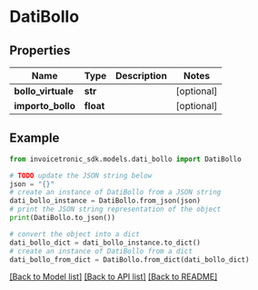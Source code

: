 # DatiBollo


## Properties

Name | Type | Description | Notes
------------ | ------------- | ------------- | -------------
**bollo_virtuale** | **str** |  | [optional] 
**importo_bollo** | **float** |  | [optional] 

## Example

```python
from invoicetronic_sdk.models.dati_bollo import DatiBollo

# TODO update the JSON string below
json = "{}"
# create an instance of DatiBollo from a JSON string
dati_bollo_instance = DatiBollo.from_json(json)
# print the JSON string representation of the object
print(DatiBollo.to_json())

# convert the object into a dict
dati_bollo_dict = dati_bollo_instance.to_dict()
# create an instance of DatiBollo from a dict
dati_bollo_from_dict = DatiBollo.from_dict(dati_bollo_dict)
```
[[Back to Model list]](../README.md#documentation-for-models) [[Back to API list]](../README.md#documentation-for-api-endpoints) [[Back to README]](../README.md)


